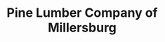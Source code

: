 ---
title: "Pine Lumber Company of Millersburg"
url: /millersburg/pine-lumber-company-of-millersburg/
shop: Eisenwaren
---